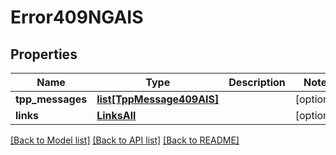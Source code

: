 # Error409NGAIS

## Properties
Name | Type | Description | Notes
------------ | ------------- | ------------- | -------------
**tpp_messages** | [**list[TppMessage409AIS]**](TppMessage409AIS.md) |  | [optional] 
**links** | [**LinksAll**](LinksAll.md) |  | [optional] 

[[Back to Model list]](../README.md#documentation-for-models) [[Back to API list]](../README.md#documentation-for-api-endpoints) [[Back to README]](../README.md)

